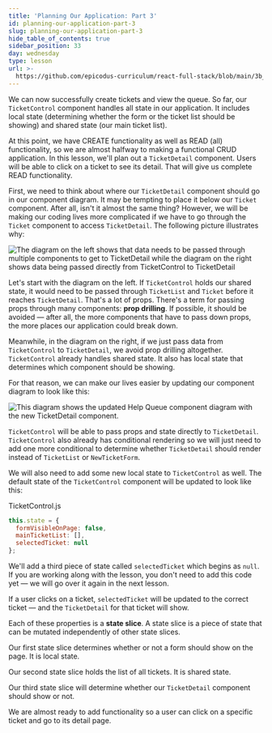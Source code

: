 ```yaml
---
title: 'Planning Our Application: Part 3'
id: planning-our-application-part-3
slug: planning-our-application-part-3
hide_table_of_contents: true
sidebar_position: 33
day: wednesday
type: lesson
url: >-
  https://github.com/epicodus-curriculum/react-full-stack/blob/main/3b_planning_our_application_part_3.md
---
```


We can now successfully create tickets and view the queue. So far, our `TicketControl` component handles all state in our application. It includes local state (determining whether the form or the ticket list should be showing) and shared state (our main ticket list).

At this point, we have CREATE functionality as well as READ (all) functionality, so we are almost halfway to making a functional CRUD application. In this lesson, we'll plan out a `TicketDetail` component. Users will be able to click on a ticket to see its detail. That will give us complete READ functionality.

First, we need to think about where our `TicketDetail` component should go in our component diagram. It may be tempting to place it below our `Ticket` component. After all, isn't it almost the same thing? However, we will be making our coding lives more complicated if we have to go through the `Ticket` component to access `TicketDetail`. The following picture illustrates why:

![The diagram on the left shows that data needs to be passed through multiple components to get to TicketDetail while the diagram on the right shows data being passed directly from TicketControl to TicketDetail](https://learnhowtoprogram.s3.us-west-2.amazonaws.com/React/Week-1-React-2019/passing-data-to-ticket-detail-updated.jpg)

Let's start with the diagram on the left. If `TicketControl` holds our shared state, it would need to be passed through `TicketList` and `Ticket` before it reaches `TicketDetail`. That's a lot of props. There's a term for passing props through many components: **prop drilling**. If possible, it should be avoided — after all, the more components that have to pass down props, the more places our application could break down.

Meanwhile, in the diagram on the right, if we just pass data from `TicketControl` to `TicketDetail`, we avoid prop drilling altogether. `TicketControl` already handles shared state. It also has local state that determines which component should be showing.

For that reason, we can make our lives easier by updating our component diagram to look like this:

![This diagram shows the updated Help Queue component diagram with the new TicketDetail component.](https://learnhowtoprogram.s3.us-west-2.amazonaws.com/React/Week-1-React-2019/help-queue-with-new-ticket-control-and-ticket-detail-updated.jpg)

`TicketControl` will be able to pass props and state directly to `TicketDetail`. `TicketControl` also already has conditional rendering so we will just need to add one more conditional to determine whether `TicketDetail` should render instead of `TicketList` or `NewTicketForm`.

We will also need to add some new local state to `TicketControl` as well. The default state of the `TicketControl` component will be updated to look like this:

<div class="filename">TicketControl.js</div>

```js
this.state = {
  formVisibleOnPage: false,
  mainTicketList: [],
  selectedTicket: null
};
```

We'll add a third piece of state called `selectedTicket` which begins as `null`. If you are working along with the lesson, you don't need to add this code yet — we will go over it again in the next lesson.

If a user clicks on a ticket, `selectedTicket` will be updated to the correct ticket — and the `TicketDetail` for that ticket will show.

Each of these properties is a **state slice**. A state slice is a piece of state that can be mutated independently of other state slices.

Our first state slice determines whether or not a form should show on the page. It is local state.

Our second state slice holds the list of all tickets. It is shared state.

Our third state slice will determine whether our `TicketDetail` component should show or not.

We are almost ready to add functionality so a user can click on a specific ticket and go to its detail page.